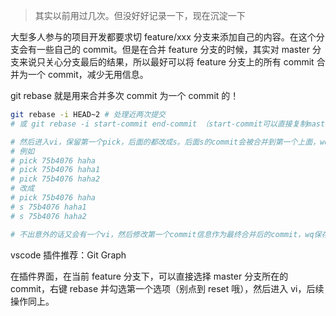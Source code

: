 > 其实以前用过几次。但没好好记录一下，现在沉淀一下

大型多人参与的项目开发都要求切 feature/xxx 分支来添加自己的内容。在这个分支会有一些自己的 commit。但是在合并 feature 分支的时候，其实对 master 分支来说只关心分支最后的结果，所以最好可以将 feature 分支上的所有 commit 合并为一个 commit，减少无用信息。

git rebase 就是用来合并多次 commit 为一个 commit 的！

```bash
git rebase -i HEAD~2 # 处理近两次提交
# 或 git rebase -i start-commit end-commit （start-commit可以直接复制master的commitid， end-commit就是当前分支最新commitid）

# 然后进入vi，保留第一个pick，后面的都改成s。后面s的commit会被合并到第一个上面，wq保存退出
# 例如
# pick 75b4076 haha
# pick 75b4076 haha1
# pick 75b4076 haha2
# 改成
# pick 75b4076 haha
# s 75b4076 haha1
# s 75b4076 haha2

# 不出意外的话又会有一个vi，然后修改第一个commit信息作为最终合并后的commit，wq保存退出
```

vscode 插件推荐：Git Graph

在插件界面，在当前 feature 分支下，可以直接选择 master 分支所在的 commit，右键 rebase 并勾选第一个选项（别点到 reset 哦），然后进入 vi，后续操作同上。

